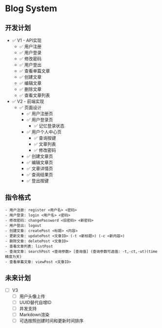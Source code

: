 # Blog System
## 开发计划
- ✅ V1 - API实现
  - ✅ 用户注册
  - ✅ 用户登录
  - ✅ 修改密码
  - ✅ 用户登出
  - ✅ 查看单篇文章
  - ✅ 创建文章
  - ✅ 编辑文章
  - ✅ 删除文章
  - ✅ 查看文章列表
- ✅ V2 - 前端实现
  - ✅ 页面设计
    - ✅  用户注册页
    - ✅ 用户登录页
      - ✅ 记忆登录状态
    - ✅ 用户个人中心页
      - ✅ 查询按键
      - ✅ 文章列表
      - ✅ 修改密码
    - ✅ 创建文章页
    - ✅ 编辑文章页
    - ✅ 文章详情页
    - ✅ 查询结果页
    - ✅ 登出按键
## 指令格式
```
- 用户注册: register <用户名> <密码>
- 用户登录: login <用户名> <密码>
- 修改密码: changePassword <旧密码> <新密码>
- 用户登出: logout
- 创建文章: createPost <标题> <内容>
- 更新文章: updatePost <文章ID> (-t <新标题>) (-c <新内容>)
- 删除文章: deletePost <文章ID>
- 查看文章列表: listPost
- 查询文章: searchPost <查询参数> [查询值] (查询参数可选值: -t,-ct,-ut)(time精度为天)
- 查看单篇文章: viewPost <文章ID>
```
## 未来计划
- [ ] V3 
  - [ ] 用户头像上传 
  - [ ] UUID替代自增ID
  - [ ] 并发支持
  - [ ] Markdown渲染
  - [ ] 可选按照创建时间和更新时间排序